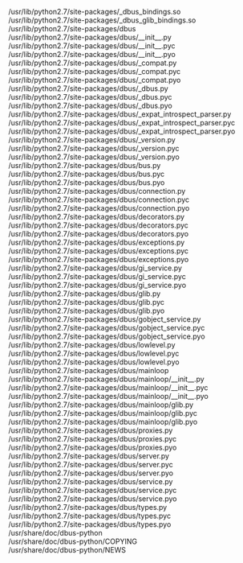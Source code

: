 /usr/lib/python2.7/site-packages/\_dbus\_bindings.so  
/usr/lib/python2.7/site-packages/\_dbus\_glib\_bindings.so  
/usr/lib/python2.7/site-packages/dbus  
/usr/lib/python2.7/site-packages/dbus/\_\_init\_\_.py  
/usr/lib/python2.7/site-packages/dbus/\_\_init\_\_.pyc  
/usr/lib/python2.7/site-packages/dbus/\_\_init\_\_.pyo  
/usr/lib/python2.7/site-packages/dbus/\_compat.py  
/usr/lib/python2.7/site-packages/dbus/\_compat.pyc  
/usr/lib/python2.7/site-packages/dbus/\_compat.pyo  
/usr/lib/python2.7/site-packages/dbus/\_dbus.py  
/usr/lib/python2.7/site-packages/dbus/\_dbus.pyc  
/usr/lib/python2.7/site-packages/dbus/\_dbus.pyo  
/usr/lib/python2.7/site-packages/dbus/\_expat\_introspect\_parser.py  
/usr/lib/python2.7/site-packages/dbus/\_expat\_introspect\_parser.pyc  
/usr/lib/python2.7/site-packages/dbus/\_expat\_introspect\_parser.pyo  
/usr/lib/python2.7/site-packages/dbus/\_version.py  
/usr/lib/python2.7/site-packages/dbus/\_version.pyc  
/usr/lib/python2.7/site-packages/dbus/\_version.pyo  
/usr/lib/python2.7/site-packages/dbus/bus.py  
/usr/lib/python2.7/site-packages/dbus/bus.pyc  
/usr/lib/python2.7/site-packages/dbus/bus.pyo  
/usr/lib/python2.7/site-packages/dbus/connection.py  
/usr/lib/python2.7/site-packages/dbus/connection.pyc  
/usr/lib/python2.7/site-packages/dbus/connection.pyo  
/usr/lib/python2.7/site-packages/dbus/decorators.py  
/usr/lib/python2.7/site-packages/dbus/decorators.pyc  
/usr/lib/python2.7/site-packages/dbus/decorators.pyo  
/usr/lib/python2.7/site-packages/dbus/exceptions.py  
/usr/lib/python2.7/site-packages/dbus/exceptions.pyc  
/usr/lib/python2.7/site-packages/dbus/exceptions.pyo  
/usr/lib/python2.7/site-packages/dbus/gi\_service.py  
/usr/lib/python2.7/site-packages/dbus/gi\_service.pyc  
/usr/lib/python2.7/site-packages/dbus/gi\_service.pyo  
/usr/lib/python2.7/site-packages/dbus/glib.py  
/usr/lib/python2.7/site-packages/dbus/glib.pyc  
/usr/lib/python2.7/site-packages/dbus/glib.pyo  
/usr/lib/python2.7/site-packages/dbus/gobject\_service.py  
/usr/lib/python2.7/site-packages/dbus/gobject\_service.pyc  
/usr/lib/python2.7/site-packages/dbus/gobject\_service.pyo  
/usr/lib/python2.7/site-packages/dbus/lowlevel.py  
/usr/lib/python2.7/site-packages/dbus/lowlevel.pyc  
/usr/lib/python2.7/site-packages/dbus/lowlevel.pyo  
/usr/lib/python2.7/site-packages/dbus/mainloop  
/usr/lib/python2.7/site-packages/dbus/mainloop/\_\_init\_\_.py  
/usr/lib/python2.7/site-packages/dbus/mainloop/\_\_init\_\_.pyc  
/usr/lib/python2.7/site-packages/dbus/mainloop/\_\_init\_\_.pyo  
/usr/lib/python2.7/site-packages/dbus/mainloop/glib.py  
/usr/lib/python2.7/site-packages/dbus/mainloop/glib.pyc  
/usr/lib/python2.7/site-packages/dbus/mainloop/glib.pyo  
/usr/lib/python2.7/site-packages/dbus/proxies.py  
/usr/lib/python2.7/site-packages/dbus/proxies.pyc  
/usr/lib/python2.7/site-packages/dbus/proxies.pyo  
/usr/lib/python2.7/site-packages/dbus/server.py  
/usr/lib/python2.7/site-packages/dbus/server.pyc  
/usr/lib/python2.7/site-packages/dbus/server.pyo  
/usr/lib/python2.7/site-packages/dbus/service.py  
/usr/lib/python2.7/site-packages/dbus/service.pyc  
/usr/lib/python2.7/site-packages/dbus/service.pyo  
/usr/lib/python2.7/site-packages/dbus/types.py  
/usr/lib/python2.7/site-packages/dbus/types.pyc  
/usr/lib/python2.7/site-packages/dbus/types.pyo  
/usr/share/doc/dbus-python  
/usr/share/doc/dbus-python/COPYING  
/usr/share/doc/dbus-python/NEWS  
